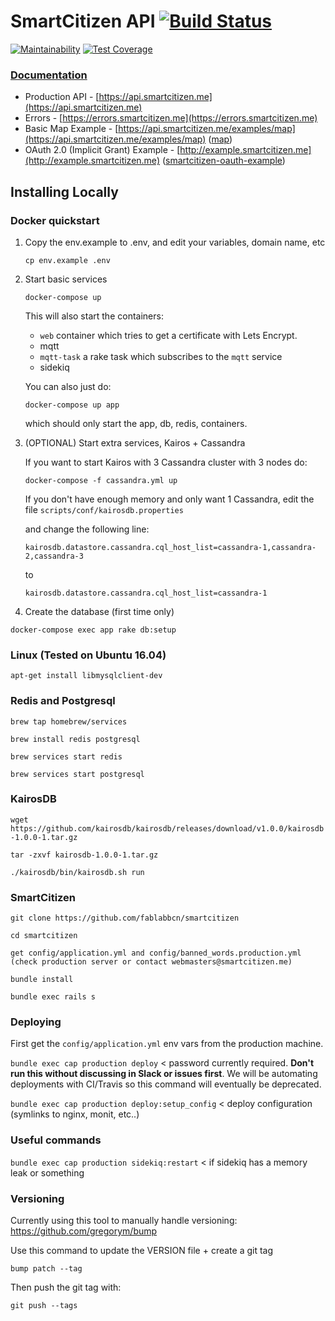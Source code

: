 # SmartCitizen API [![Build Status](https://travis-ci.org/fablabbcn/smartcitizen-api.svg?branch=master)](https://travis-ci.org/fablabbcn/smartcitizen-api)
[![Maintainability](https://api.codeclimate.com/v1/badges/2ac767745186038373f5/maintainability)](https://codeclimate.com/github/fablabbcn/smartcitizen-api/maintainability)
[![Test Coverage](https://api.codeclimate.com/v1/badges/2ac767745186038373f5/test_coverage)](https://codeclimate.com/github/fablabbcn/smartcitizen-api/test_coverage)

### [Documentation](https://developer.smartcitizen.me)

* Production API - [https://api.smartcitizen.me](https://api.smartcitizen.me)
* Errors - [https://errors.smartcitizen.me](https://errors.smartcitizen.me)
* Basic Map Example - [https://api.smartcitizen.me/examples/map](https://api.smartcitizen.me/examples/map) ([map](https://github.com/fablabbcn/smartcitizen/blob/master/public/examples/map.html))
* OAuth 2.0 (Implicit Grant) Example - [http://example.smartcitizen.me](http://example.smartcitizen.me) ([smartcitizen-oauth-example](https://github.com/fablabbcn/smartcitizen-oauth-example))

## Installing Locally

### Docker quickstart

1. Copy the env.example to .env, and edit your variables, domain name, etc

   `cp env.example .env`

2. Start basic services

   `docker-compose up`

   This will also start the containers:

   * `web` container which tries to get a certificate with Lets Encrypt.
   * mqtt
   * `mqtt-task` a rake task which subscribes to the `mqtt` service
   * sidekiq

   You can also just do:

   `docker-compose up app`

   which should only start the app, db, redis, containers.

3. (OPTIONAL) Start extra services, Kairos + Cassandra

   If you want to start Kairos with 3 Cassandra cluster with 3 nodes do:

   `docker-compose -f cassandra.yml up`

   If you don't have enough memory and only want 1 Cassandra, edit the file `scripts/conf/kairosdb.properties`
   
   and change the following line:

   `kairosdb.datastore.cassandra.cql_host_list=cassandra-1,cassandra-2,cassandra-3`

   to

   `kairosdb.datastore.cassandra.cql_host_list=cassandra-1`

4. Create the database (first time only)

`docker-compose exec app rake db:setup`

### Linux (Tested on Ubuntu 16.04)

`apt-get install libmysqlclient-dev`

### Redis and Postgresql

`brew tap homebrew/services`

`brew install redis postgresql`

`brew services start redis`

`brew services start postgresql`

### KairosDB

`wget https://github.com/kairosdb/kairosdb/releases/download/v1.0.0/kairosdb-1.0.0-1.tar.gz`

`tar -zxvf kairosdb-1.0.0-1.tar.gz`

`./kairosdb/bin/kairosdb.sh run`

### SmartCitizen

`git clone https://github.com/fablabbcn/smartcitizen`

`cd smartcitizen`

`get config/application.yml and config/banned_words.production.yml (check production server or contact webmasters@smartcitizen.me)`

`bundle install`

`bundle exec rails s`

### Deploying

First get the `config/application.yml` env vars from the production machine.

`bundle exec cap production deploy` < password currently required. **Don't run this without discussing in Slack or issues first**. We will be automating deployments with CI/Travis so this command will eventually be deprecated.

`bundle exec cap production deploy:setup_config` < deploy configuration (symlinks to nginx, monit, etc..)

### Useful commands

`bundle exec cap production sidekiq:restart` < if sidekiq has a memory leak or something


### Versioning

Currently using this tool to manually handle versioning: https://github.com/gregorym/bump

Use this command to update the VERSION file + create a git tag

`bump patch --tag`

Then push the git tag with:

`git push --tags`
